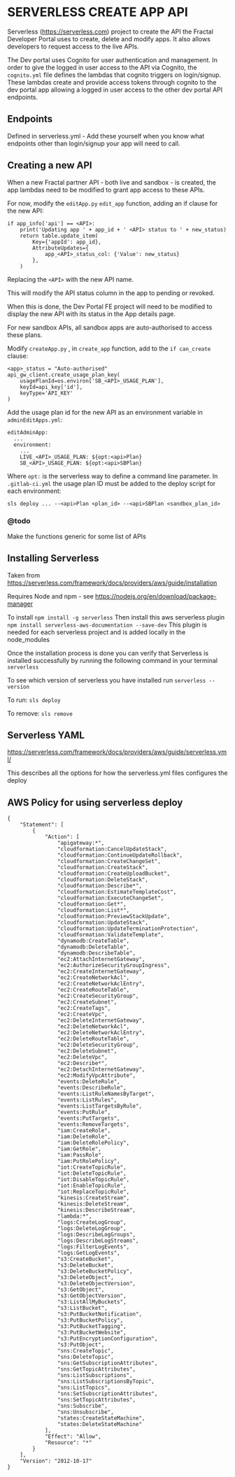 # SERVERLESS CREATE APP API

Serverless (https://serverless.com) project to create the API the Fractal Developer Portal uses to create, delete and modify apps. It also allows developers to request access to the live APIs.

The Dev portal uses Cognito for user authentication and management. In order to give the logged in user access to the API via Cognito, the ```cognito.yml``` file defines the lambdas that cognito triggers on login/signup. These lambdas create and provide access tokens through cognito to the dev portal app allowing a logged in user access to the other dev portal API endpoints.

## Endpoints
Defined in serverless.yml - Add these yourself when you know what endpoints other than login/signup your app will need to call.

## Creating a new API
When a new Fractal partner API - both live and sandbox - is created, the app lambdas need to be modified to grant app access to these APIs.

For now, modify the ```editApp.py``` ```edit_app``` function, adding an if clause for the new API:
```
if app_info['api'] == <API>:
    print('Updating app ' + app_id + ' <API> status to ' + new_status)
    return table.update_item(
        Key={'appId': app_id},
        AttributeUpdates={
            app_<API>_status_col: {'Value': new_status}
        },
    )
```
Replacing the ```<API>``` with the new API name.

This will modify the API status column in the app to pending or revoked.

When this is done, the Dev Portal FE project will need to be modified to display the new API with its status in the App details page.

For new sandbox APIs, all sandbox apps are auto-authorised to access these plans.

Modify ```createApp.py``` , in ```create_app``` function, add to the ```if can_create``` clause:

```
<app>_status = "Auto-authorised"
api_gw_client.create_usage_plan_key(
    usagePlanId=os.environ['SB_<API>_USAGE_PLAN'],
    keyId=api_key['id'],
    keyType='API_KEY'
)

```

Add the usage plan id for the new API as an environment variable in ```adminEditApps.yml```:

```
editAdminApp:
  ...
  environment:
    ...
    LIVE_<API>_USAGE_PLAN: ${opt:<api>Plan}
    SB_<API>_USAGE_PLAN: ${opt:<api>SBPlan}
```
Where ```opt:``` is the serverless way to define a command line parameter. In ```.gitlab-ci.yml``` the usage plan ID must be added to the deploy script for each environment:
```
sls deploy ... --<api>Plan <plan_id> --<api>SBPlan <sandbox_plan_id>
```

### @todo
Make the functions generic for some list of APIs

## Installing Serverless 

Taken from https://serverless.com/framework/docs/providers/aws/guide/installation

Requires Node and npm - see https://nodejs.org/en/download/package-manager

To install ```npm install -g serverless```
Then install this aws serverless plugin ```npm install serverless-aws-documentation --save-dev``` This plugin is needed for each serverless project and is added locally in the node_modules

Once the installation process is done you can verify that Serverless is installed successfully by running the following command in your terminal ```serverless```

To see which version of serverless you have installed run ```serverless --version```

To run: ```sls deploy```

To remove: ```sls remove```

## Serverless YAML

https://serverless.com/framework/docs/providers/aws/guide/serverless.yml/

This describes all the options for how the serverless.yml files configures the deploy

## AWS Policy for using serverless deploy

```
{
    "Statement": [
        {
            "Action": [
                "apigateway:*",
                "cloudformation:CancelUpdateStack",
                "cloudformation:ContinueUpdateRollback",
                "cloudformation:CreateChangeSet",
                "cloudformation:CreateStack",
                "cloudformation:CreateUploadBucket",
                "cloudformation:DeleteStack",
                "cloudformation:Describe*",
                "cloudformation:EstimateTemplateCost",
                "cloudformation:ExecuteChangeSet",
                "cloudformation:Get*",
                "cloudformation:List*",
                "cloudformation:PreviewStackUpdate",
                "cloudformation:UpdateStack",
                "cloudformation:UpdateTerminationProtection",
                "cloudformation:ValidateTemplate",
                "dynamodb:CreateTable",
                "dynamodb:DeleteTable",
                "dynamodb:DescribeTable",
                "ec2:AttachInternetGateway",
                "ec2:AuthorizeSecurityGroupIngress",
                "ec2:CreateInternetGateway",
                "ec2:CreateNetworkAcl",
                "ec2:CreateNetworkAclEntry",
                "ec2:CreateRouteTable",
                "ec2:CreateSecurityGroup",
                "ec2:CreateSubnet",
                "ec2:CreateTags",
                "ec2:CreateVpc",
                "ec2:DeleteInternetGateway",
                "ec2:DeleteNetworkAcl",
                "ec2:DeleteNetworkAclEntry",
                "ec2:DeleteRouteTable",
                "ec2:DeleteSecurityGroup",
                "ec2:DeleteSubnet",
                "ec2:DeleteVpc",
                "ec2:Describe*",
                "ec2:DetachInternetGateway",
                "ec2:ModifyVpcAttribute",
                "events:DeleteRule",
                "events:DescribeRule",
                "events:ListRuleNamesByTarget",
                "events:ListRules",
                "events:ListTargetsByRule",
                "events:PutRule",
                "events:PutTargets",
                "events:RemoveTargets",
                "iam:CreateRole",
                "iam:DeleteRole",
                "iam:DeleteRolePolicy",
                "iam:GetRole",
                "iam:PassRole",
                "iam:PutRolePolicy",
                "iot:CreateTopicRule",
                "iot:DeleteTopicRule",
                "iot:DisableTopicRule",
                "iot:EnableTopicRule",
                "iot:ReplaceTopicRule",
                "kinesis:CreateStream",
                "kinesis:DeleteStream",
                "kinesis:DescribeStream",
                "lambda:*",
                "logs:CreateLogGroup",
                "logs:DeleteLogGroup",
                "logs:DescribeLogGroups",
                "logs:DescribeLogStreams",
                "logs:FilterLogEvents",
                "logs:GetLogEvents",
                "s3:CreateBucket",
                "s3:DeleteBucket",
                "s3:DeleteBucketPolicy",
                "s3:DeleteObject",
                "s3:DeleteObjectVersion",
                "s3:GetObject",
                "s3:GetObjectVersion",
                "s3:ListAllMyBuckets",
                "s3:ListBucket",
                "s3:PutBucketNotification",
                "s3:PutBucketPolicy",
                "s3:PutBucketTagging",
                "s3:PutBucketWebsite",
                "s3:PutEncryptionConfiguration",
                "s3:PutObject",
                "sns:CreateTopic",
                "sns:DeleteTopic",
                "sns:GetSubscriptionAttributes",
                "sns:GetTopicAttributes",
                "sns:ListSubscriptions",
                "sns:ListSubscriptionsByTopic",
                "sns:ListTopics",
                "sns:SetSubscriptionAttributes",
                "sns:SetTopicAttributes",
                "sns:Subscribe",
                "sns:Unsubscribe",
                "states:CreateStateMachine",
                "states:DeleteStateMachine"
            ],
            "Effect": "Allow",
            "Resource": "*"
        }
    ],
    "Version": "2012-10-17"
}
```